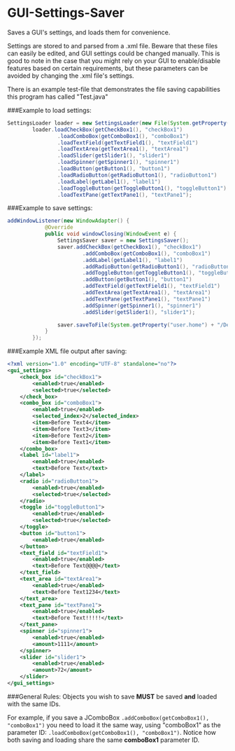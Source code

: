# GUI-Settings-Saver
Saves a GUI's settings, and loads them for convenience.

Settings are stored to and parsed from a .xml file. Beware that these files can easily be edited, and GUI settings could be changed manually. This is good to note in the case that you might rely on your GUI to enable/disable features based on certain requirements, but these parameters can be avoided by changing the .xml file's settings.

There is an example test-file that demonstrates the file saving capabilities this program has called "Test.java"

###Example to load settings:
```java
SettingsLoader loader = new SettingsLoader(new File(System.getProperty("user.home") + "/Desktop")));
        loader.loadCheckBox(getCheckBox1(), "checkBox1")
                .loadComboBox(getComboBox1(), "comboBox1")
                .loadTextField(getTextField1(), "textField1")
                .loadTextArea(getTextArea1(), "textArea1")
                .loadSlider(getSlider1(), "slider1")
                .loadSpinner(getSpinner1(), "spinner1")
                .loadButton(getButton1(), "button1")
                .loadRadioButton(getRadioButton1(), "radioButton1")
                .loadLabel(getLabel1(), "label1")
                .loadToggleButton(getToggleButton1(), "toggleButton1")
                .loadTextPane(getTextPane1(), "textPane1");
```

###Example to save settings:
```java
addWindowListener(new WindowAdapter() {
            @Override
            public void windowClosing(WindowEvent e) {
                SettingsSaver saver = new SettingsSaver();
                saver.addCheckBox(getCheckBox1(), "checkBox1")
                        .addComboBox(getComboBox1(), "comboBox1")
                        .addLabel(getLabel1(), "label1")
                        .addRadioButton(getRadioButton1(), "radioButton1")
                        .addToggleButton(getToggleButton1(), "toggleButton1")
                        .addButton(getButton1(), "button1")
                        .addTextField(getTextField1(), "textField1")
                        .addTextArea(getTextArea1(), "textArea1")
                        .addTextPane(getTextPane1(), "textPane1")
                        .addSpinner(getSpinner1(), "spinner1")
                        .addSlider(getSlider1(), "slider1");

                saver.saveToFile(System.getProperty("user.home") + "/Desktop");
            }
        });
```

###Example XML file output after saving:
```xml
<?xml version="1.0" encoding="UTF-8" standalone="no"?>
<gui_settings>
    <check_box id="checkBox1">
        <enabled>true</enabled>
        <selected>true</selected>
    </check_box>
    <combo_box id="comboBox1">
        <enabled>true</enabled>
        <selected_index>2</selected_index>
        <item>Before Text4</item>
        <item>Before Text3</item>
        <item>Before Text2</item>
        <item>Before Text1</item>
    </combo_box>
    <label id="label1">
        <enabled>true</enabled>
        <text>Before Text</text>
    </label>
    <radio id="radioButton1">
        <enabled>true</enabled>
        <selected>true</selected>
    </radio>
    <toggle id="toggleButton1">
        <enabled>true</enabled>
        <selected>true</selected>
    </toggle>
    <button id="button1">
        <enabled>true</enabled>
    </button>
    <text_field id="textField1">
        <enabled>true</enabled>
        <text>Before Text@@@@</text>
    </text_field>
    <text_area id="textArea1">
        <enabled>true</enabled>
        <text>Before Text1234</text>
    </text_area>
    <text_pane id="textPane1">
        <enabled>true</enabled>
        <text>Before Text!!!!!</text>
    </text_pane>
    <spinner id="spinner1">
        <enabled>true</enabled>
        <amount>1111</amount>
    </spinner>
    <slider id="slider1">
        <enabled>true</enabled>
        <amount>72</amount>
    </slider>
</gui_settings>

```

###General Rules:
Objects you wish to save **MUST** be saved **and** loaded with the same IDs.

For example, if you save a JComboBox `.addComboBox(getComboBox1(), "comboBox1")` you need to load it the same way, using "comboBox1" as the parameter ID: `.loadComboBox(getComboBox1(), "comboBox1")`. Notice how both saving and loading share the same **comboBox1** parameter ID.
